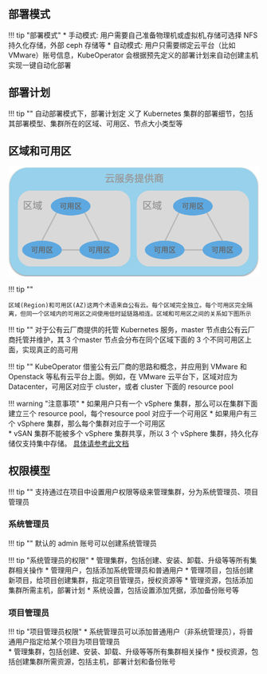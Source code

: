 
## 部署模式

!!! tip "部署模式"
    * 手动模式: 用户需要自己准备物理机或虚拟机,存储可选择 NFS 持久化存储，外部 ceph 存储等
    * 自动模式: 用户只需要绑定云平台（比如 VMware）账号信息，KubeOperator 会根据预先定义的部署计划来自动创建主机实现一键自动化部署

## 部署计划

!!! tip ""
    自动部署模式下，部署计划定 义了 Kubernetes 集群的部署细节，包括其部署模型、集群所在的区域、可用区、节点大小类型等

## 区域和可用区

![region-zone](./img/region.png)

!!! tip ""

    区域(Region)和可用区(AZ)这两个术语来自公有云。每个区域完全独立。每个可用区完全隔离，但同一个区域内的可用区之间使用低时延链路相连。区域和可用区之间的关系如下图所示

!!! tip ""
    对于公有云厂商提供的托管 Kubernetes 服务，master 节点由公有云厂商托管并维护，其 3 个master 节点会分布在同个区域下面的 3 个不同可用区上面，实现真正的高可用

!!! tip ""
    KubeOperator 借鉴公有云厂商的思路和概念，并应用到 VMware 和 Openstack 等私有云平台上面。例如，在 VMware 云平台下，区域对应为 Datacenter，可用区对应于 cluster，或者 cluster 下面的 resource pool

!!! warning "注意事项"
    * 如果用户只有一个 vSphere 集群，那么可以在集群下面建立三个 resource pool，每个resource pool 对应于一个可用区
    * 如果用户有三个 vSphere 集群，那么每个集群对应于一个可用区  
    * vSAN 集群不能被多个 vSphere 集群共享，所以 3 个 vSphere 集群，持久化存储仅支持集中存储。 [具体请参考此文档](https://docs.vmware.com/en/VMware-Enterprise-PKS/1.5/vmware-enterprise-pks-15/GUID-vsphere-persistent-storage.html)

## 权限模型

!!! tip ""
    支持通过在项目中设置用户权限等级来管理集群，分为系统管理员、项目管理员

### 系统管理员

!!! tip ""
    默认的 admin 账号可以创建系统管理员

!!! tip "系统管理员的权限"
    * 管理集群，包括创建、安装、卸载、升级等等所有集群相关操作
    * 管理用户，包括添加系统管理员和普通用户
    * 管理项目，包括创建新项目，给项目创建集群，指定项目管理员，授权资源等
    * 管理资源，包括添加集群所需主机，部署计划
    * 系统设置，包括设置添加凭据，添加备份账号等

### 项目管理员

!!! tip "项目管理员权限"
    * 系统管理员可以添加普通用户（非系统管理员），将普通用户指定给某个项目为项目管理员  
    * 管理集群，包括创建、安装、卸载、升级等等所有集群相关操作
    * 授权资源，包括创建集群所需资源，包括主机，部署计划和备份账号
